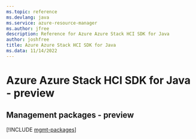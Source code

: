 ```yaml
---
ms.topic: reference
ms.devlang: java
ms.service: azure-resource-manager
ms.author: jfree
description: Reference for Azure Azure Stack HCI SDK for Java
author: joshfree
title: Azure Azure Stack HCI SDK for Java
ms.data: 11/14/2022
---
```

# Azure Azure Stack HCI SDK for Java - preview

## Management packages - preview
[!INCLUDE [mgmt-packages](azure-stack-hci-mgmt-index.md)]